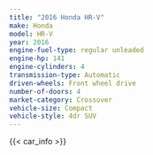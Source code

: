 ```yaml
---
title: "2016 Honda HR-V"
make: Honda
model: HR-V
year: 2016
engine-fuel-type: regular unleaded
engine-hp: 141
engine-cylinders: 4
transmission-type: Automatic
driven-wheels: Front wheel drive
number-of-doors: 4
market-category: Crossover
vehicle-size: Compact
vehicle-style: 4dr SUV
---
```


{{< car_info >}}
